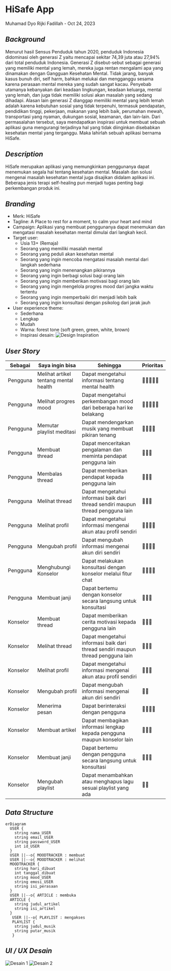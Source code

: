 # HiSafe App
Muhamad Dyo Rijki Fadillah - Oct 24, 2023

## *Background*
Menurut hasil Sensus Penduduk tahun 2020, penduduk Indonesia didominasi oleh generasi Z yaitu mencapai sekitar 74,39 juta atau 27,94% dari total penduduk Indonesia. Generasi Z disebut-sebut sebagai generasi yang memiliki mental yang lemah, mereka juga rentan mengalami apa yang dinamakan dengan Gangguan Kesehatan Mental. Tidak jarang, banyak kasus bunuh diri, self harm, bahkan melukai dan mengganggu sesama karena perasaan mental mereka yang sudah sangat kacau. Penyebab utamanya kebanyakan dari keadaan lingkungan, keadaan keluarga, mental yang lemah, dan juga tidak memiliki solusi akan masalah yang sedang dihadapi. Alasan lain generasi Z dianggap memiliki mental yang lebih lemah adalah karena kebutuhan sosial yang tidak terpenuhi, termasuk pendapatan, pendidikan tinggi, pekerjaan, makanan yang lebih baik, perumahan mewah, transportasi yang nyaman, dukungan sosial, keamanan, dan lain-lain. Dari permasalahan tersebut, saya mendapatkan inspirasi untuk membuat sebuah aplikasi guna mengurangi terjadinya hal yang tidak diinginkan disebabkan kesehatan mental yang terganggu. Maka lahirlah sebuah aplikasi bernama HiSafe.

## *Description*
HiSafe merupakan aplikasi yang memungkinkan penggunanya dapat menemukan segala hal tentang kesehatan mental. Masalah dan solusi mengenai masalah kesehatan mental juga disajikan didalam aplikasi ini. Beberapa jenis terapi self-healing pun menjadi tugas penting bagi perkembangan produk ini.

## *Branding*
- Merk: HiSafe
- Tagline: A Place to rest for a moment, to calm your heart and mind
- Campaign: Aplikasi yang membuat penggunanya dapat menemukan dan mengatasi masalah kesehatan mental dimulai dari langkah kecil.
- Target user:
  - Usia 13+ (Remaja)
  - Seorang yang memiliki masalah mental
  - Seorang yang peduli akan kesehatan mental
  - Seorang yang ingin mencoba mengatasi masalah mental dari langkah sederhana
  - Seorang yang ingin menenangkan pikirannya
  - Seorang yang ingin berbagi solusi bagi orang lain
  - Seorang yang ingin memberikan motivasi bagi orang lain
  - Seorang yang ingin mengelola progres mood dari jangka waktu tertentu
  - Seorang yang ingin memperbaiki diri menjadi lebih baik
  - Seorang yang ingin konsultasi dengan psikolog dari jarak jauh
- User experience theme:
  - Sederhana
  - Lengkap
  - Mudah
  - Warna: forest tone (soft green, green, white, brown)
  - Inspirasi desain: ![Design Inspiration](https://cdn.dribbble.com/userupload/10978499/file/original-4d0d54e1c87fc02e1eaf126bcbe1ef80.png)
    
## *User Story*
| Sebagai | Saya ingin bisa | Sehingga | Prioritas |
| ------ | ------ | ------ | ------ |
| Pengguna | Melihat artikel tentang mental health | Dapat mengetahui informasi tentang mental health | 🔱🔱🔱🔱🔱 |
| Pengguna | Melihat progres mood | Dapat mengetahui perkembangan mood dari beberapa hari ke belakang | 🔱🔱🔱🔱🔱 |
| Pengguna | Memutar playlist meditasi | Dapat mendengarkan musik yang membuat pikiran tenang | 🔱🔱🔱🔱 |
| Pengguna | Membuat thread | Dapat menceritakan pengalaman dan meminta pendapat pengguna lain | 🔱🔱🔱 |
| Pengguna | Membalas thread | Dapat memberikan pendapat kepada pengguna lain | 🔱🔱🔱 |
| Pengguna | Melihat thread | Dapat mengetahui informasi baik dari thread sendiri maupun thread pengguna lain | 🔱🔱🔱 |
| Pengguna | Melihat profil | Dapat mengetahui informasi mengenai akun atau profil sendiri | 🔱🔱🔱🔱 |
| Pengguna | Mengubah profil | Dapat mengubah informasi mengenai akun diri sendiri | 🔱🔱🔱🔱 |
| Pengguna | Menghubungi Konselor | Dapat melakukan konsultasi dengan konselor melalui fitur chat | 🔱🔱🔱🔱 |
| Pengguna | Membuat janji | Dapat bertemu dengan konselor secara langsung untuk konsultasi | 🔱🔱🔱 |
| Konselor | Membuat thread | Dapat memberikan cerita motivasi kepada pengguna lain | 🔱🔱🔱 |
| Konselor | Melihat thread | Dapat mengetahui informasi baik dari thread sendiri maupun thread pengguna lain | 🔱🔱🔱 |
| Konselor | Melihat profil | Dapat mengetahui informasi mengenai akun atau profil sendiri | 🔱🔱🔱 |
| Konselor | Mengubah profil | Dapat mengubah informasi mengenai akun diri sendiri | 🔱🔱 |
| Konselor | Menerima pesan | Dapat berinteraksi dengan pengguna | 🔱🔱🔱🔱 |
| Konselor | Membuat artikel | Dapat membagikan informasi lengkap kepada pengguna maupun konselor lain | 🔱🔱🔱 |
| Konselor | Membuat janji | Dapat bertemu dengan pengguna secara langsung untuk konsultasi | 🔱🔱🔱 |
| Konselor | Mengubah playlist | Dapat menambahkan atau menghapus lagu sesuai playlist yang ada | 🔱🔱 |


## *Data Structure*
```mermaid
erDiagram
  USER {
    string nama_USER
    string email_USER
    string password_USER
    int id_USER
  }
  USER ||--o{ MOODTRACKER : membuat 
  USER ||--o{ MOODTRACKER : melihat
  MOODTRACKER {
    string hari_dibuat
    int tanggal_dibuat
    string mood_USER
    string emosi_USER
    string isi_perasaan 
  }
  USER ||--o{ ARTICLE : membuka
  ARTICLE {
    string judul_artikel
    string isi_artikel
  }
   USER ||--o{ PLAYLIST : mengakses
   PLAYLIST {
    string judul_musik
    string putar_musik
   }
```

## *UI / UX Desain*
![Desain 1](https://cdn.dribbble.com/userupload/10984625/file/original-6797b06bddbd9219d3be9faf98e30cf1.png) 
![Desain 2](https://cdn.dribbble.com/userupload/10984624/file/original-664e74d154da91d8f3b7a0b40a6c2f65.png)
